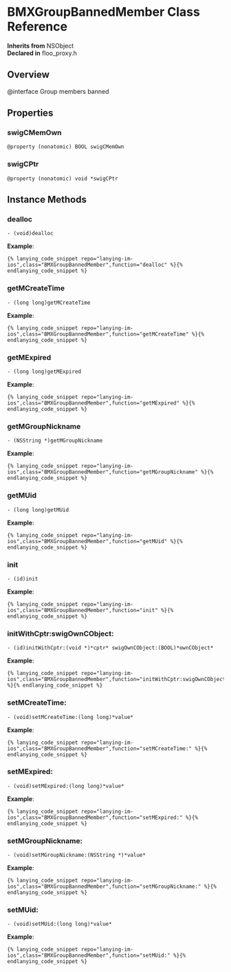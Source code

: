 # BMXGroupBannedMember Class Reference

  **Inherits from** NSObject  
  **Declared in** floo_proxy.h  

## Overview

@interface Group members banned

## Properties

<a name="//api/name/swigCMemOwn" title="swigCMemOwn"></a>
### swigCMemOwn

`@property (nonatomic) BOOL swigCMemOwn`

<a name="//api/name/swigCPtr" title="swigCPtr"></a>
### swigCPtr

`@property (nonatomic) void *swigCPtr`

<a title="Instance Methods" name="instance_methods"></a>
## Instance Methods

<a name="//api/name/dealloc" title="dealloc"></a>
### dealloc

`- (void)dealloc`

<a name="//api/name/getMCreateTime" title="getMCreateTime"></a>
**Example**:
```
{% lanying_code_snippet repo="lanying-im-ios",class="BMXGroupBannedMember",function="dealloc" %}{% endlanying_code_snippet %}
```
### getMCreateTime

`- (long long)getMCreateTime`

<a name="//api/name/getMExpired" title="getMExpired"></a>
**Example**:
```
{% lanying_code_snippet repo="lanying-im-ios",class="BMXGroupBannedMember",function="getMCreateTime" %}{% endlanying_code_snippet %}
```
### getMExpired

`- (long long)getMExpired`

<a name="//api/name/getMGroupNickname" title="getMGroupNickname"></a>
**Example**:
```
{% lanying_code_snippet repo="lanying-im-ios",class="BMXGroupBannedMember",function="getMExpired" %}{% endlanying_code_snippet %}
```
### getMGroupNickname

`- (NSString *)getMGroupNickname`

<a name="//api/name/getMUid" title="getMUid"></a>
**Example**:
```
{% lanying_code_snippet repo="lanying-im-ios",class="BMXGroupBannedMember",function="getMGroupNickname" %}{% endlanying_code_snippet %}
```
### getMUid

`- (long long)getMUid`

<a name="//api/name/init" title="init"></a>
**Example**:
```
{% lanying_code_snippet repo="lanying-im-ios",class="BMXGroupBannedMember",function="getMUid" %}{% endlanying_code_snippet %}
```
### init

`- (id)init`

<a name="//api/name/initWithCptr:swigOwnCObject:" title="initWithCptr:swigOwnCObject:"></a>
**Example**:
```
{% lanying_code_snippet repo="lanying-im-ios",class="BMXGroupBannedMember",function="init" %}{% endlanying_code_snippet %}
```
### initWithCptr:swigOwnCObject:

`- (id)initWithCptr:(void *)*cptr* swigOwnCObject:(BOOL)*ownCObject*`

<a name="//api/name/setMCreateTime:" title="setMCreateTime:"></a>
**Example**:
```
{% lanying_code_snippet repo="lanying-im-ios",class="BMXGroupBannedMember",function="initWithCptr:swigOwnCObject:" %}{% endlanying_code_snippet %}
```
### setMCreateTime:

`- (void)setMCreateTime:(long long)*value*`

<a name="//api/name/setMExpired:" title="setMExpired:"></a>
**Example**:
```
{% lanying_code_snippet repo="lanying-im-ios",class="BMXGroupBannedMember",function="setMCreateTime:" %}{% endlanying_code_snippet %}
```
### setMExpired:

`- (void)setMExpired:(long long)*value*`

<a name="//api/name/setMGroupNickname:" title="setMGroupNickname:"></a>
**Example**:
```
{% lanying_code_snippet repo="lanying-im-ios",class="BMXGroupBannedMember",function="setMExpired:" %}{% endlanying_code_snippet %}
```
### setMGroupNickname:

`- (void)setMGroupNickname:(NSString *)*value*`

<a name="//api/name/setMUid:" title="setMUid:"></a>
**Example**:
```
{% lanying_code_snippet repo="lanying-im-ios",class="BMXGroupBannedMember",function="setMGroupNickname:" %}{% endlanying_code_snippet %}
```
### setMUid:

`- (void)setMUid:(long long)*value*`

**Example**:
```
{% lanying_code_snippet repo="lanying-im-ios",class="BMXGroupBannedMember",function="setMUid:" %}{% endlanying_code_snippet %}
```
